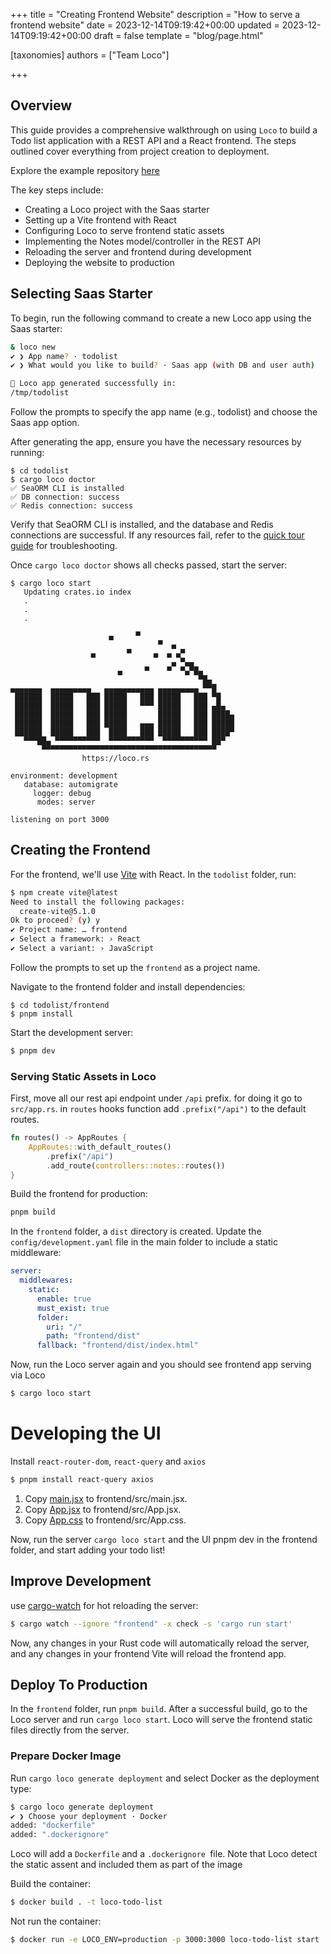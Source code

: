 +++
title = "Creating Frontend Website"
description = "How to serve a frontend website"
date = 2023-12-14T09:19:42+00:00
updated = 2023-12-14T09:19:42+00:00
draft = false
template = "blog/page.html"

[taxonomies]
authors = ["Team Loco"]

+++

## Overview

This guide provides a comprehensive walkthrough on using `Loco` to build a Todo list application with a REST API and a React frontend. The steps outlined cover everything from project creation to deployment.

Explore the example repository [here](https://github.com/loco-rs/todo-list-example)

The key steps include:

- Creating a Loco project with the Saas starter
- Setting up a Vite frontend with React
- Configuring Loco to serve frontend static assets
- Implementing the Notes model/controller in the REST API
- Reloading the server and frontend during development
- Deploying the website to production

## Selecting Saas Starter

To begin, run the following command to create a new Loco app using the Saas starter:

```sh
& loco new
✔ ❯ App name? · todolist
✔ ❯ What would you like to build? · Saas app (with DB and user auth)

🚂 Loco app generated successfully in:
/tmp/todolist
```

Follow the prompts to specify the app name (e.g., todolist) and choose the Saas app option.

After generating the app, ensure you have the necessary resources by running:

```
$ cd todolist
$ cargo loco doctor
✅ SeaORM CLI is installed
✅ DB connection: success
✅ Redis connection: success
```

Verify that SeaORM CLI is installed, and the database and Redis connections are successful. If any resources fail, refer to the [quick tour guide](@/docs/getting-started/guide.md) for troubleshooting.

Once `cargo loco doctor` shows all checks passed, start the server:

```
$ cargo loco start
   Updating crates.io index
   .
   .
   .

                      ▄     ▀
                                 ▀  ▄
                  ▄       ▀     ▄  ▄ ▄▀
                                    ▄ ▀▄▄
                        ▄     ▀    ▀  ▀▄▀█▄
                                          ▀█▄
▄▄▄▄▄▄▄  ▄▄▄▄▄▄▄▄▄   ▄▄▄▄▄▄▄▄▄▄▄ ▄▄▄▄▄▄▄▄▄ ▀▀█
 ██████  █████   ███ █████   ███ █████   ███ ▀█
 ██████  █████   ███ █████   ▀▀▀ █████   ███ ▄█▄
 ██████  █████   ███ █████       █████   ███ ████▄
 ██████  █████   ███ █████   ▄▄▄ █████   ███ █████
 ██████  █████   ███  ████   ███ █████   ███ ████▀
   ▀▀▀██▄ ▀▀▀▀▀▀▀▀▀▀  ▀▀▀▀▀▀▀▀▀▀  ▀▀▀▀▀▀▀▀▀▀ ██▀
       ▀▀▀▀▀▀▀▀▀▀▀▀▀▀▀▀▀▀▀▀▀▀▀▀▀▀▀▀▀▀▀▀▀▀▀▀▀▀▀
                https://loco.rs

environment: development
   database: automigrate
     logger: debug
      modes: server

listening on port 3000
```

## Creating the Frontend

For the frontend, we'll use [Vite](https://vitejs.dev/guide/) with React. In the `todolist` folder, run:

```sh
$ npm create vite@latest
Need to install the following packages:
  create-vite@5.1.0
Ok to proceed? (y) y
✔ Project name: … frontend
✔ Select a framework: › React
✔ Select a variant: › JavaScript
```

Follow the prompts to set up the `frontend` as a project name.

Navigate to the frontend folder and install dependencies:

```
$ cd todolist/frontend
$ pnpm install
```

Start the development server:

```sh
$ pnpm dev
```

### Serving Static Assets in Loco

First, move all our rest api endpoint under `/api` prefix. for doing it go to `src/app.rs`. in `routes` hooks function add `.prefix("/api")` to the default routes. 
```rust
fn routes() -> AppRoutes {
    AppRoutes::with_default_routes()
        .prefix("/api")
        .add_route(controllers::notes::routes())
}
```

Build the frontend for production:

```sh
pnpm build
```

In the `frontend` folder, a `dist` directory is created. Update the `config/development.yaml` file in the main folder to include a static middleware:

```yaml
server:
  middlewares:
    static:
      enable: true
      must_exist: true
      folder:
        uri: "/"
        path: "frontend/dist"
      fallback: "frontend/dist/index.html"
```

Now, run the Loco server again and you should see frontend app serving via Loco

```sh
$ cargo loco start
```

# Developing the UI

Install `react-router-dom`, `react-query` and `axios`

```sh
$ pnpm install react-query axios
```

1. Copy [main.jsx](https://github.com/loco-rs/todo-list-example/blob/main/frontend/src/main.jsx) to frontend/src/main.jsx.
2. Copy [App.jsx](https://github.com/loco-rs/todo-list-example/blob/main/frontend/src/App.jsx) to frontend/src/App.jsx.
3. Copy [App.css](https://github.com/loco-rs/todo-list-example/blob/main/frontend/src/App.css) to frontend/src/App.css.

Now, run the server `cargo loco start` and the UI pnpm dev in the frontend folder, and start adding your todo list!

## Improve Development

use [cargo-watch](https://crates.io/crates/cargo-watch) for hot reloading the server:

```sh
$ cargo watch --ignore "frontend" -x check -s 'cargo run start'
```

Now, any changes in your Rust code will automatically reload the server, and any changes in your frontend Vite will reload the frontend app.

## Deploy To Production

In the `frontend` folder, run `pnpm build`. After a successful build, go to the Loco server and run `cargo loco start`. Loco will serve the frontend static files directly from the server.

### Prepare Docker Image

Run `cargo loco generate deployment` and select Docker as the deployment type:

```sh
$ cargo loco generate deployment
✔ ❯ Choose your deployment · Docker
added: "dockerfile"
added: ".dockerignore"
```

Loco will add a `Dockerfile` and a `.dockerignore `file. Note that Loco detect the static assent and included them as part of the image

Build the container:

```sh
$ docker build . -t loco-todo-list
```

Not run the container:

```sh
$ docker run -e LOCO_ENV=production -p 3000:3000 loco-todo-list start
```
